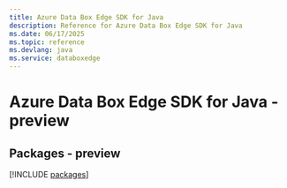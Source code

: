 ```yaml
---
title: Azure Data Box Edge SDK for Java
description: Reference for Azure Data Box Edge SDK for Java
ms.date: 06/17/2025
ms.topic: reference
ms.devlang: java
ms.service: databoxedge
---
```

# Azure Data Box Edge SDK for Java - preview
## Packages - preview
[!INCLUDE [packages](data-box-edge-index.md)]